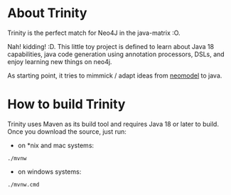 # About Trinity

Trinity is the perfect match for Neo4J in the java-matrix :O.

Nah! kidding! :D. This little toy project is defined to learn about Java 18 capabilities, java code generation using
annotation processors, DSLs, and enjoy learning new things on neo4j.

As starting point, it tries to mimmick / adapt ideas from [neomodel](https://github.com/neo4j-contrib/neomodel) to java.

# How to build Trinity

Trinity uses Maven as its build tool and requires Java 18 or later to build.
Once you download the source, just run:

* on *nix and mac systems:
```shell
./mvnw 
```
* on windows systems:
```
./mvnw.cmd
```